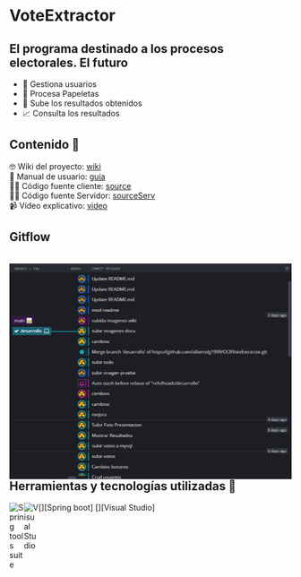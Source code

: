 # VoteExtractor

## El programa destinado a los procesos electorales. El futuro 
- :man: Gestiona usuarios
- :page_facing_up: Procesa Papeletas
- :pushpin: Sube los resultados obtenidos 
- :chart_with_upwards_trend: Consulta los resultados

## Contenido 📕
🤓 Wiki del proyecto: [wiki]
<br />
💪 Manual de usuario: [guia]
<br />
👨‍💻 Código fuente cliente: [source] 
<br />
👨‍💻 Código fuente Servidor: [sourceServ] 
<br />
📹 Vídeo explicativo: [video]

## Gitflow

<br />
<img align="left" alt="gittree" width="800px" src="https://github.com/albertolg1999/OCRVoteExtractor/blob/desarrollo/imagenes%20wiki/gitflow.PNG" />
<br />


## Herramientas y tecnologías utilizadas 🔨

[<img align="left" alt="Spring tools suite" width="26px" src="https://www.fontana.com.ar/wp-content/uploads/2018/10/spring-boot-logo.png"/>][Spring boot]
[<img align="left" alt="Visual Studio" width="26px" src="https://upload.wikimedia.org/wikipedia/commons/thumb/5/5f/Visual_Studio_Logo_%282013-2017%29.svg/500px-Visual_Studio_Logo_%282013-2017%29.svg.png" />][Visual Studio]
<br />
<br />


[wiki]: https://github.com/albertolg1999/OCRVoteExtractor/wiki
[guia]: https://github.com/albertolg1999/OCRVoteExtractor/blob/desarrollo/Manual%20de%20Usuario.pdf
[source]: https://github.com/albertolg1999/OCRVoteExtractor/tree/desarrollo
[sourceServ]: https://github.com/albertolg1999/voteExtractorApiRest/tree/master
[video]: https://www.youtube.com/watch?v=QDvM51cfglY
